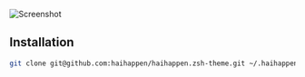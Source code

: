 ![Screenshot](http://f.cl.ly/items/1q0z02141I1S2H0A1G2M/haihappen.zsh-theme.png)

## Installation

```sh
git clone git@github.com:haihappen/haihappen.zsh-theme.git ~/.haihappen.zsh-theme && cd ~/.haihappen.zsh-theme && rake
```

